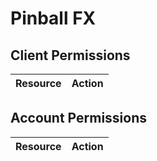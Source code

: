 # Pinball FX


## Client Permissions
| Resource | Action |
| -------- | ------ |

## Account Permissions
| Resource | Action |
| -------- | ------ |

